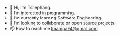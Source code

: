 - 👋 Hi, I’m Tshephang.
- 👀 I’m interested in programming.
- 🌱 I’m currently learning Software Engineering.
- 💞️ I’m looking to collaborate on open source projects.
- 📫 How to reach me tmampa94@gmail.com

<!---
tmampacode/tmampacode is a ✨ special ✨ repository because its `README.md` (this file) appears on your GitHub profile.
You can click the Preview link to take a look at your changes.
--->
